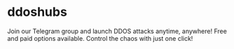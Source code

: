 # ddoshubs
Join our Telegram group and launch DDOS attacks anytime, anywhere! Free and paid options available. Control the chaos with just one click!
